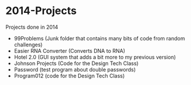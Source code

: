 # 2014-Projects
Projects done in 2014

- 99Problems (Junk folder that contains many bits of code from random challenges)
- Easier RNA Converter (Converts DNA to RNA)
- Hotel 2.0 (GUI system that adds a bit more to my previous version)
- Johnson Projects	(Code for the Design Tech Class)
- Password	(test program about double passwords)
- Program012	(code for the Design Tech Class)

